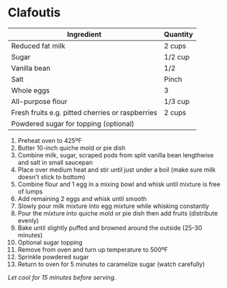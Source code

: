 Clafoutis
=========

Ingredient | Quantity
---|---
Reduced fat milk | 2 cups
Sugar | 1/2 cup
Vanilla bean | 1/2
Salt | Pinch
Whole eggs | 3
All-purpose flour | 1/3 cup
Fresh fruits e.g. pitted cherries or raspberries | 2 cups
Powdered sugar for topping (optional) |

1. Preheat oven to 425ºF
2. Butter 10-inch quiche mold or pie dish
3. Combine milk, sugar, scraped pods from split vanilla bean lengthwise and salt in small saucepan
4. Place over medium heat and stir until just under a boil (make sure milk doesn't stick to bottom)
5. Combine flour and 1 egg in a mixing bowl and whisk until mixture is free of lumps
6. Add remaining 2 eggs and whisk until smooth
7. Slowly pour milk mixture into egg mixture while whisking constantly
8. Pour the mixture into quiche mold or pie dish then add fruits (distribute evenly)
9. Bake until slightly puffed and browned around the outside (25-30 minutes)
10. Optional sugar topping
  1. Remove from oven and turn up temperature to 500ºF
  2. Sprinkle powdered sugar
  3. Return to oven for 5 minutes to caramelize sugar (watch carefully)

*Let cool for 15 minutes before serving.*
